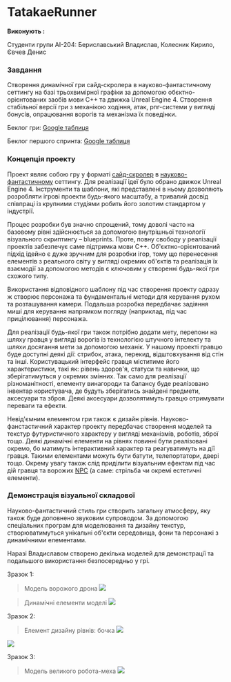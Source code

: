 TatakaeRunner
==

**Виконують :** 

Студенти групи АІ-204: Бериславський Владислав, Колесник Кирило, Євчев Денис

### Завдання
Створення динамічної гри сайд-скролера в науково-фантастичному сеттингу на базі трьохвимірної графіки за допомогою обєктно-орієнтованих заобів мови C++ та движка Unreal Engine 4. Створення стабільної версії гри з механікою ходіння, атак,  рпг-системи у вигляді бонусів, опрацювання ворогів та механізма їх поведінки.

Беклог гри: [Google таблиця](https://docs.google.com/spreadsheets/d/152F55wNs42_IqcW3bryD-lg3eZljbC1y7-hJDfxJo3A/edit#gid=0 "Беклог гри")

Беклог першого спринта: [Google таблиця](https://docs.google.com/spreadsheets/d/1HxsMV6HRRQSz0PiH38nqcb-S90R0hmTj24mcgAqIyKI/edit#gid=0 "Беклог першого спринта")

### Концепція проекту
Проект являє собою гру у форматі [сайд-скролер](https://uk.wikipedia.org/wiki/Сайд-скролер) в [науково-фантастичному](https://uk.wikipedia.org/wiki/Наукова_фантастика) сеттингу. 
Для реалізації ідеї було обрано движок Unreal Engine 4. Інструменти та шаблони, які представлені в ньому дозволяють розробляти ігрові проекти будь-якого масштабу, а тривалий досвід співпраці із крупними студіями робить його золотим стандартом у індустрії.

Процес розробки був значно спрощений, тому доволі часто на базовому рівні здійснюється за допомогою внутрішньої технології візуального скриптингу – blueprints. Проте, повну свободу у реалізації проектів забезпечує саме підтримка мови С++. Об&apos;єктно-орієнтований підхід ідейно є дуже зручним для розробки ігор, тому що перенесення елементів з реального світу у вигляді окремих об&apos;єктів та реалізація їх взаємодії за допомогою методів є ключовим у створенні будь-якої гри схожого типу.

Використання відповідного шаблону під час створення проекту одразу ж створює персонажа та фундаментальні методи для керування рухом та розташування камери. Подальша розробка передбачає задіяння миші для керування напрямком погляду (наприклад, під час прицілювання) персонажа.

Для реалізації будь-якої гри також потрібно додати мету, перепони на шляху гравця у вигляді ворогів із технологією штучного інтелекту та шляхи досягання мети за допомогою механік. У нашому проекті гравцю буде доступні деякі дії: стрибок, атака, перекид, відштовхування від стін та інші. Користувацький інтерфейс гравця міститиме його характеристики, такі як: рівень здоров&apos;я, статуси та навички, що зберігатимуться у окремих змінних. Так само для реалізації різноманітності, елементу винагороди та балансу буде реалізовано інвентар користувача, де будуть зберігатись знайдені предмети, аксесуари та зброя. Деякі аксесуари дозволятимуть гравцю отримувати переваги та ефекти.

Невід&apos;ємним елементом гри також є дизайн рівнів. Науково-фанстастичний характер проекту передбачає створення моделей та текстур футуристичного характеру у вигляді механізмів, роботів, зброї тощо. Деякі динамічні елементи на рівнях повинні бути реалізовані окремо, бо матимуть інтерактивний характер та реагуватимуть на дії гравця. Такими елементами можуть бути батути, телепортатори, двері тощо. Окрему увагу також слід приділити візуальним ефектам під час дій гравця та ворожих [NPC](https://uk.wikipedia.org/wiki/Неігровий_персонаж) (а саме: стрільба чи окремі естетичні елементи).

### Демонстрація візуальної складової
Науково-фантастичний стиль гри створить загальну атмосферу, яку також буде доповнено звуковим супроводом. За допомогою спеціальних програм для моделювання та дизайну текстур, створюватимуться унікальні об&apos;єкти середовища, фони та персонажі з динамічними елементами.

Наразі Владиславом створено декілька моделей для демонстрації та подальшого використання безпосередньо у грі.

Зразок 1:

> Модель ворожого дрона
![](https://i.ibb.co/ftbMmJb/Enemy-rotate.gif)

> Динамічні елементи моделі
![](https://i.ibb.co/Kjnb0Vc/Enemy-light.gif)

Зразок 2:

> Елемент дизайну рівнів: бочка
![](https://i.ibb.co/V3MLdKB/image.png)
> 
![](https://i.ibb.co/B6ZxTkk/image.png)

Зразок 3:

> Модель великого робота-меха
![](https://i.ibb.co/L0m9MXM/2-C25-D440-D641-4-F60-A3-A1-043-DFA35910-C.jpg)
